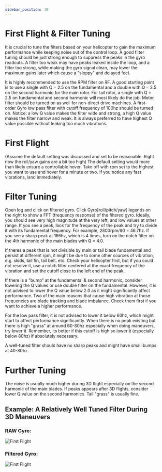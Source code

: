 ```yaml
---
sidebar_position: 10
---
```


# First Flight & Filter Tuning

It is crucial to tune the filters based on your helicopter to gain the maximum performance while keeping noise out of the control loop. A good filter tuning should be just strong enough to suppress the peaks in the gyro readouts. A filter too weak may have peaks leaked inside the loop, and a filter too strong, while making the gyro signal clean, may lower the maximum gains later which cause a "sloppy" and delayed feel.

It is highly recommended to use the RPM filter on RF. A good starting point is to use a single with Q = 2.5 on the fundamental and a double with Q = 2.5 on the second harmonic for the main rotor. For tail rotor, a single with Q = 2.5 on fundamental and second harmonic will most likely do the job. Motor filter should be turned on as well for non-direct drive machines. A first-order Gyro low pass filter with cutoff frequency of 100hz should be turned on. Notice: a low Q value makes the filter wide and strong, a high Q value makes the filter narrow and weak. It is always preferred to have highest Q value possible without leaking too much vibrations.

# First Flight

(Assume the default setting was discussed and set to be reasonable. Right now the roll/yaw gains are a bit too high)
The default setting would more than likely ensure a controllable hover. Take off with rpm set to the highest you want to use and hover for a minute or two. If you notice any fast vibrations, land immediately.

# Filter Tuning

Open log and click on filtered gyro. Click Gyro\[roll/pitch/yaw] legends on the right to show a FFT (frequency response) of the filtered gyro. Ideally, you should see very high magnitude at the very left, and low values at other range. If you see a peak, look for the frequency of the peak and try to divide it with its fundamental frequency. For example, 2800rpm/60 = 46.7hz. If you see a sharp peak at 186hz, which is 4 times, turn on the notch filter on the 4th harmonic of the main blades with Q = 4.0.

If theres a peak that is not divisible by main or tail blade fundamental and persist at different rpm, it might be due to some other sources of vibration, e.g. skids, tail fin, tail belt. etc. Check your helicopter first, but if you could not resolve it, use a notch filter centered at the exact frequency of the vibration and set the cutoff close to the left end of the peak.

If there is a "bump" at the fundamental & second harmonic, consider lowering the Q values or use double filter on the fundamental. However, it is not advised to lower the Q value below 2.0 as it might significantly affect performance. Two of the main reasons that cause high vibration at those frequencies are blade tracking and blade imbalance. Check them first if you want to achieve a higher performance.

For the low pass filter, it is not advised to lower it below 60hz, which might start to affect performance significantly. When there is no peak existing but there is high "grass" at around 60-80hz especially when doing maneuvers, try lower it. Remember, its better if this cutoff is high so lower it (especially below 80hz) if absolutely necessary.

A well-tuned filter should have no sharp peaks and might have small bumps at 40-80hz.

# Further Tuning

The noise is usually much higher during 3D flight especially on the second harmonic of the main blades. If peaks appears after 3D flights, consider lower Q value on the second harmonics. Tall "grass" is usually fine.

## Example: A Relatively Well Tuned Filter During 3D Maneuvers

### RAW Gyro:

![First Flight](./img/First_flight_1.png)

### Filtered Gyro:

![First Flight](./img/First_flight_2.png)

